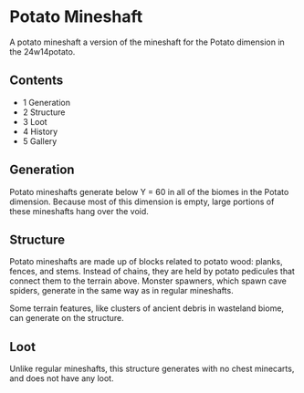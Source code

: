 # Potato Mineshaft
A potato mineshaft a version of the mineshaft for the Potato dimension in the 24w14potato.

## Contents
- 1 Generation
- 2 Structure
- 3 Loot
- 4 History
- 5 Gallery

## Generation
Potato mineshafts generate below Y = 60 in all of the biomes in the Potato dimension. Because most of this dimension is empty, large portions of these mineshafts hang over the void.

## Structure
Potato mineshafts are made up of blocks related to potato wood: planks, fences, and stems. Instead of chains, they are held by potato pedicules that connect them to the terrain above. Monster spawners, which spawn cave spiders, generate in the same way as in regular mineshafts.

Some terrain features, like clusters of ancient debris in wasteland biome, can generate on the structure.

## Loot
Unlike regular mineshafts, this structure generates with no chest minecarts, and does not have any loot.

